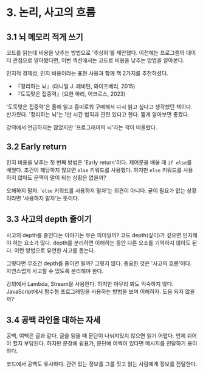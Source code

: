 # 3. 논리, 사고의 흐름

## 3.1 뇌 메모리 적게 쓰기

코드를 읽는데 비용을 낮추는 방법으로 '추상화'를 제안했다. 이전에는 프로그램의 데이터 관점으로 알아봤다면,
이번 섹션에서는 코드로 비용을 낮추는 방법을 알아본다.

인지적 경제성, 인지 비용이라는 표현 사용과 함께 책 2가지를 추천하셨다.

- 『정리하는 뇌』(대니얼 J. 레비틴, 와이즈베리, 2015)
- 『도둑맞은 집중력』(요한 하리, 어크로스, 2023)

'도둑맞은 집중력'은 올해 읽고 흥미로워 구매해서 다시 읽고 싶다고 생각했던 책이다. 반가웠다.
'정리하는 뇌'는 1만 시간 법칙과 관련 있다고 한다. 짧게 알아보면 좋겠다.

강의에서 언급하지는 않았지만 '프로그래머의 뇌'라는 책이 떠올랐다.

## 3.2 Early return

인지 비용을 낮추는 첫 번째 방법은 'Early return'이다. 제어문을 배울 때 `if else`를 배웠다. 조건이 해당하지 않으면 `else` 키워드를 사용했다.
하지만 `else` 키워드를 사용하지 않아도 문맥이 말이 되는 상황은 없을까?

오해하지 말자. '`else` 키워드를 사용하지 말자'는 의견이 아니다. 굳이 필요가 없는 상황이라면 '사용하지 말자'는 뜻이다.

## 3.3 사고의 depth 줄이기

사고의 depth를 줄인다는 이야기는 무슨 의미일까? 코드 depth(깊이)가 깊으면 인지해야 하는 요소가 많다.
depth를 분리하면 이해하는 동안 다른 요소를 기억하지 않아도 된다. 이런 방법으로 유연한 사고를 돕는다.

그렇다면 무조건 depth를 줄이면 될까? 그렇지 않다. 중요한 것은 '사고의 흐름'이다.
자연스럽게 사고할 수 있도록 분리해야 한다.

강의에서 Lambda, Stream을 사용한다. 하지만 아무리 봐도 익숙하지 않다.
JavaScript에서 함수형 프로그래밍을 사용하는 방법을 보며 이해하자. 도움 되지 않을까?

## 3.4 공백 라인을 대하는 자세

공백, 여백은 글과 같다. 글을 읽을 때 문단이 나눠져있지 않으면 읽기 어렵다. 언제 쉬어야 할지 부담된다.
하지만 문장에 쉼표가, 문단에 여백이 있다면 메시지를 전달하기 용이하다.

코드에서 공백도 유사하다. 관련 있는 정보를 그룹 짓고 읽는 사람에게 정보를 전달한다.
